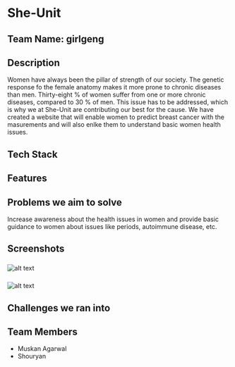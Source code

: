 # She-Unit
## Team  Name: girlgeng

## Description
Women have always been the pillar of strength of our society. The genetic response fo the female anatomy makes it more prone to chronic diseases than men. Thirty-eight % of women suffer from one or more chronic diseases, compared to 30 % of men. This issue has to be addressed, which is why we at She-Unit are contributing our best for the cause. We have created a website that will enable women to predict breast cancer with the masurements and will also enlke them to understand basic women health issues.

## Tech Stack


## Features


## Problems we aim to solve
Increase awareness about the health issues in women and provide basic guidance to women about issues like periods, autoimmune disease, etc.

## Screenshots
### 
![alt text](https://user-images.githubusercontent.com/59364581/111042115-b77c4180-8461-11eb-867a-5a2d296d8e69.png)
### 
![alt text](https://user-images.githubusercontent.com/59364581/111041041-438b6a80-845c-11eb-8fac-4b35cd689b3d.png)
### 

## Challenges we ran into


## Team Members
- Muskan Agarwal
- Shouryan
